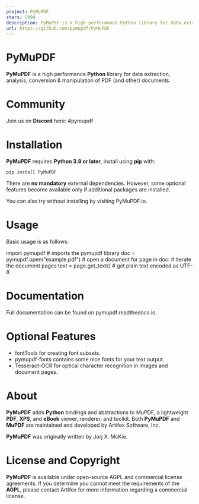 ```yaml
---
project: PyMuPDF
stars: 5994
description: PyMuPDF is a high performance Python library for data extraction, analysis, conversion & manipulation of PDF (and other) documents.
url: https://github.com/pymupdf/PyMuPDF
---
```


PyMuPDF
=======

**PyMuPDF** is a high performance **Python** library for data extraction, analysis, conversion & manipulation of PDF (and other) documents.

Community
=========

Join us on **Discord** here: #pymupdf

Installation
============

**PyMuPDF** requires **Python 3.9 or later**, install using **pip** with:

`pip install PyMuPDF`

There are **no mandatory** external dependencies. However, some optional features become available only if additional packages are installed.

You can also try without installing by visiting PyMuPDF.io.

Usage
=====

Basic usage is as follows:

import pymupdf \# imports the pymupdf library
doc \= pymupdf.open("example.pdf") \# open a document
for page in doc: \# iterate the document pages
  text \= page.get\_text() \# get plain text encoded as UTF-8

Documentation
=============

Full documentation can be found on pymupdf.readthedocs.io.

Optional Features
=================

-   fontTools for creating font subsets.
-   pymupdf-fonts contains some nice fonts for your text output.
-   Tesseract-OCR for optical character recognition in images and document pages.

About
=====

**PyMuPDF** adds **Python** bindings and abstractions to MuPDF, a lightweight **PDF**, **XPS**, and **eBook** viewer, renderer, and toolkit. Both **PyMuPDF** and **MuPDF** are maintained and developed by Artifex Software, Inc.

**PyMuPDF** was originally written by Jorj X. McKie.

License and Copyright
=====================

**PyMuPDF** is available under open-source AGPL and commercial license agreements. If you determine you cannot meet the requirements of the **AGPL**, please contact Artifex for more information regarding a commercial license.
